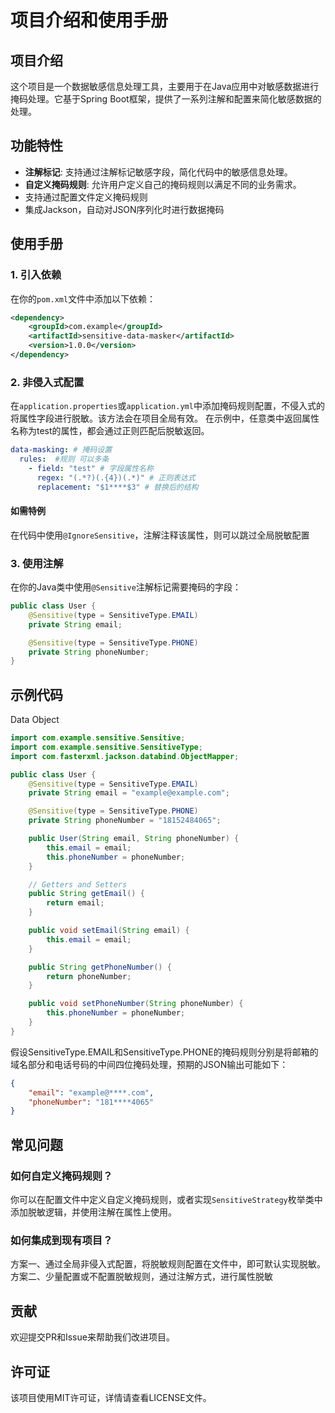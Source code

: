 # 项目介绍和使用手册

## 项目介绍

这个项目是一个数据敏感信息处理工具，主要用于在Java应用中对敏感数据进行掩码处理。它基于Spring Boot框架，提供了一系列注解和配置来简化敏感数据的处理。

## 功能特性

- **注解标记**: 支持通过注解标记敏感字段，简化代码中的敏感信息处理。
- **自定义掩码规则**: 允许用户定义自己的掩码规则以满足不同的业务需求。
- 支持通过配置文件定义掩码规则
- 集成Jackson，自动对JSON序列化时进行数据掩码

## 使用手册

### 1. 引入依赖

在你的`pom.xml`文件中添加以下依赖：

```xml
<dependency>
    <groupId>com.example</groupId>
    <artifactId>sensitive-data-masker</artifactId>
    <version>1.0.0</version>
</dependency>
```

### 2. 非侵入式配置

在`application.properties`或`application.yml`中添加掩码规则配置，不侵入式的将属性字段进行脱敏。该方法会在项目全局有效。
在示例中，任意类中返回属性名称为test的属性，都会通过正则匹配后脱敏返回。

```yaml
data-masking: # 掩码设置
  rules:  #规则 可以多条
    - field: "test" # 字段属性名称
      regex: "(.*?)(.{4})(.*)" # 正则表达式
      replacement: "$1****$3" # 替换后的结构
```

#### 如需特例

在代码中使用`@IgnoreSensitive`，注解注释该属性，则可以跳过全局脱敏配置

### 3. 使用注解

在你的Java类中使用`@Sensitive`注解标记需要掩码的字段：

```java
public class User {
    @Sensitive(type = SensitiveType.EMAIL)
    private String email;

    @Sensitive(type = SensitiveType.PHONE)
    private String phoneNumber;
}
```

## 示例代码
Data Object
``` java
import com.example.sensitive.Sensitive;
import com.example.sensitive.SensitiveType;
import com.fasterxml.jackson.databind.ObjectMapper;

public class User {
    @Sensitive(type = SensitiveType.EMAIL)
    private String email = "example@example.com";

    @Sensitive(type = SensitiveType.PHONE)
    private String phoneNumber = "18152484065";

    public User(String email, String phoneNumber) {
        this.email = email;
        this.phoneNumber = phoneNumber;
    }

    // Getters and Setters
    public String getEmail() {
        return email;
    }

    public void setEmail(String email) {
        this.email = email;
    }

    public String getPhoneNumber() {
        return phoneNumber;
    }

    public void setPhoneNumber(String phoneNumber) {
        this.phoneNumber = phoneNumber;
    }
}
```
假设SensitiveType.EMAIL和SensitiveType.PHONE的掩码规则分别是将邮箱的域名部分和电话号码的中间四位掩码处理，预期的JSON输出可能如下：
``` json
{
    "email": "example@****.com",
    "phoneNumber": "181****4065"
}

```




## 常见问题

### 如何自定义掩码规则？

你可以在配置文件中定义自定义掩码规则，或者实现`SensitiveStrategy`枚举类中添加脱敏逻辑，并使用注解在属性上使用。

### 如何集成到现有项目？

方案一、通过全局非侵入式配置，将脱敏规则配置在文件中，即可默认实现脱敏。
方案二、少量配置或不配置脱敏规则，通过注解方式，进行属性脱敏

## 贡献

欢迎提交PR和Issue来帮助我们改进项目。

## 许可证

该项目使用MIT许可证，详情请查看LICENSE文件。
